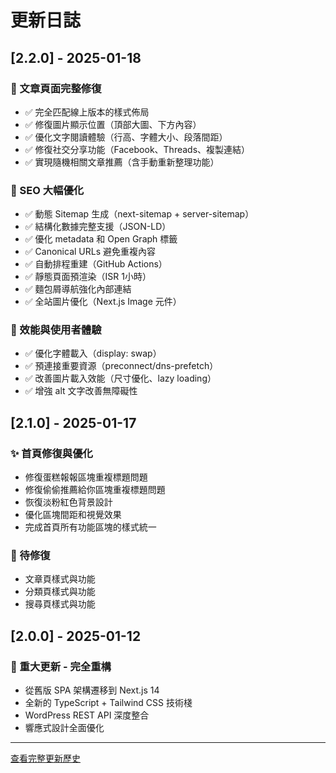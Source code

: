 # 更新日誌

## [2.2.0] - 2025-01-18

### 🎯 文章頁面完整修復
- ✅ 完全匹配線上版本的樣式佈局
- ✅ 修復圖片顯示位置（頂部大圖、下方內容）
- ✅ 優化文字閱讀體驗（行高、字體大小、段落間距）
- ✅ 修復社交分享功能（Facebook、Threads、複製連結）
- ✅ 實現隨機相關文章推薦（含手動重新整理功能）

### 🚀 SEO 大幅優化
- ✅ 動態 Sitemap 生成（next-sitemap + server-sitemap）
- ✅ 結構化數據完整支援（JSON-LD）
- ✅ 優化 metadata 和 Open Graph 標籤
- ✅ Canonical URLs 避免重複內容
- ✅ 自動排程重建（GitHub Actions）
- ✅ 靜態頁面預渲染（ISR 1小時）
- ✅ 麵包屑導航強化內部連結
- ✅ 全站圖片優化（Next.js Image 元件）

### 🎨 效能與使用者體驗
- ✅ 優化字體載入（display: swap）
- ✅ 預連接重要資源（preconnect/dns-prefetch）
- ✅ 改善圖片載入效能（尺寸優化、lazy loading）
- ✅ 增強 alt 文字改善無障礙性

## [2.1.0] - 2025-01-17

### ✨ 首頁修復與優化
- 修復蛋糕報報區塊重複標題問題
- 修復偷偷推薦給你區塊重複標題問題  
- 恢復淡粉紅色背景設計
- 優化區塊間距和視覺效果
- 完成首頁所有功能區塊的樣式統一

### 📌 待修復
- 文章頁樣式與功能
- 分類頁樣式與功能
- 搜尋頁樣式與功能

## [2.0.0] - 2025-01-12

### 🎉 重大更新 - 完全重構
- 從舊版 SPA 架構遷移到 Next.js 14
- 全新的 TypeScript + Tailwind CSS 技術棧
- WordPress REST API 深度整合
- 響應式設計全面優化

---

[查看完整更新歷史](./docs/CHANGELOG.md) 